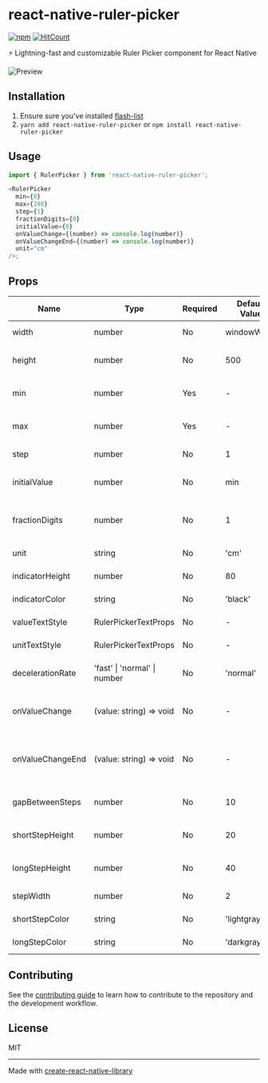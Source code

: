 # react-native-ruler-picker

[![npm](https://img.shields.io/npm/dm/react-native-ruler-picker)](https://www.npmjs.com/package/react-native-ruler-picker) [![HitCount](https://img.shields.io/endpoint?url=https%3A%2F%2Fhits.dwyl.com%2Frnheroes%2Freact-native-ruler-picker.json%3Fcolor%3Dblue&show=unique)](http://hits.dwyl.com/rnheroes/react-native-ruler-picker)

⚡ Lightning-fast and customizable Ruler Picker component for React Native

![Preview](docs/preview.gif)

## Installation

1. Ensure sure you've installed [flash-list](https://github.com/Shopify/flash-list)
2. `yarn add react-native-ruler-picker` or `npm install react-native-ruler-picker`

## Usage

```js
import { RulerPicker } from 'react-native-ruler-picker';

<RulerPicker
  min={0}
  max={240}
  step={1}
  fractionDigits={0}
  initialValue={0}
  onValueChange={(number) => console.log(number)}
  onValueChangeEnd={(number) => console.log(number)}
  unit="cm"
/>;
```

## Props

| Name             | Type                         | Required | Default Value | Description                              |
| ---------------- | ---------------------------- | -------- | ------------- | ---------------------------------------- |
| width            | number                       | No       | windowWidth   | Width of the ruler picker                |
| height           | number                       | No       | 500           | Height of the ruler picker               |
| min              | number                       | Yes      | -             | Minimum value of the ruler picker        |
| max              | number                       | Yes      | -             | Maximum value of the ruler picker        |
| step             | number                       | No       | 1             | Step of the ruler picker                 |
| initialValue     | number                       | No       | min           | Initial value of the ruler picker        |
| fractionDigits   | number                       | No       | 1             | Number of digits after the decimal point |
| unit             | string                       | No       | 'cm'          | Unit of the ruler picker                 |
| indicatorHeight  | number                       | No       | 80            | Height of the indicator                  |
| indicatorColor   | string                       | No       | 'black'       | Color of the center line                 |
| valueTextStyle   | RulerPickerTextProps         | No       | -             | Text style of the value                  |
| unitTextStyle    | RulerPickerTextProps         | No       | -             | Text style of the unit                   |
| decelerationRate | 'fast' \| 'normal' \| number | No       | 'normal'      | Deceleration rate of the ruler picker    |
| onValueChange    | (value: string) => void      | No       | -             | Callback when the value changes          |
| onValueChangeEnd | (value: string) => void      | No       | -             | Callback when the value changes end      |
| gapBetweenSteps  | number                       | No       | 10            | Gap between steps                        |
| shortStepHeight  | number                       | No       | 20            | Height of the short step                 |
| longStepHeight   | number                       | No       | 40            | Height of the long step                  |
| stepWidth        | number                       | No       | 2             | Width of the steps                       |
| shortStepColor   | string                       | No       | 'lightgray'   | Color of the short steps                 |
| longStepColor    | string                       | No       | 'darkgray'    | Color of the long steps                  |

## Contributing

See the [contributing guide](CONTRIBUTING.md) to learn how to contribute to the repository and the development workflow.

## License

MIT

---

Made with [create-react-native-library](https://github.com/callstack/react-native-builder-bob)
